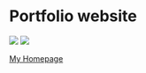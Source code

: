 # Portfolio website

[![][shield1_img]][shield1_link]
[![][shield2_img]][shield2_link]

[My Homepage][homepage]

[shield1_img]: https://img.shields.io/website?style=flat-square&down_color=red&down_message=offline&label=Portfolio&up_color=green&up_message=online&url=https%3A%2F%2Fgrandechowhiskey.github.io
[shield1_link]: #

[shield2_img]: https://img.shields.io/github/commit-activity/m/GrandEchoWhiskey/grandechowhiskey.github.io?style=flat-square
[shield2_link]: #

[homepage]: https://grandechowhiskey.github.io
